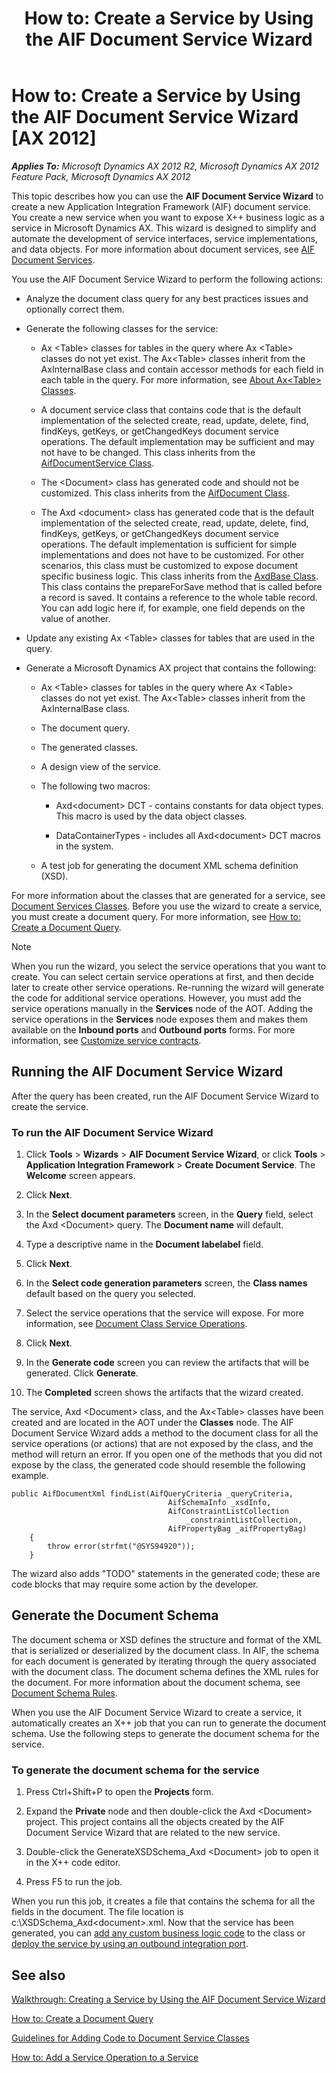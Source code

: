 ﻿---
title: 'How to: Create a Service by Using the AIF Document Service Wizard'
TOCTitle: 'How to: Create a Service by Using the AIF Document Service Wizard'
ms:assetid: 6b4c1fe4-a608-4a39-b415-c6b3b1ea4525
ms:mtpsurl: https://technet.microsoft.com/en-us/library/Aa609947(v=AX.60)
ms:contentKeyID: 35244794
ms.date: 04/17/2013
mtps_version: v=AX.60
---

# How to: Create a Service by Using the AIF Document Service Wizard [AX 2012]


_**Applies To:** Microsoft Dynamics AX 2012 R2, Microsoft Dynamics AX 2012 Feature Pack, Microsoft Dynamics AX 2012_

This topic describes how you can use the **AIF Document Service Wizard** to create a new Application Integration Framework (AIF) document service. You create a new service when you want to expose X++ business logic as a service in Microsoft Dynamics AX. This wizard is designed to simplify and automate the development of service interfaces, service implementations, and data objects. For more information about document services, see [AIF Document Services](aif-document-services.md).

You use the AIF Document Service Wizard to perform the following actions:

  - Analyze the document class query for any best practices issues and optionally correct them.

  - Generate the following classes for the service:
    
      - Ax \<Table\> classes for tables in the query where Ax \<Table\> classes do not yet exist. The Ax\<Table\> classes inherit from the AxInternalBase class and contain accessor methods for each field in each table in the query. For more information, see [About Ax\<Table\> Classes](about-ax-table-classes.md).
    
      - A document service class that contains code that is the default implementation of the selected create, read, update, delete, find, findKeys, getKeys, or getChangedKeys document service operations. The default implementation may be sufficient and may not have to be changed. This class inherits from the [AifDocumentService Class](https://technet.microsoft.com/en-us/library/gg768070\(v=ax.60\)).
    
      - The \<Document\> class has generated code and should not be customized. This class inherits from the [AifDocument Class](https://technet.microsoft.com/en-us/library/gg767438\(v=ax.60\)).
    
      - The Axd \<document\> class has generated code that is the default implementation of the selected create, read, update, delete, find, findKeys, getKeys, or getChangedKeys document service operations. The default implementation is sufficient for simple implementations and does not have to be customized. For other scenarios, this class must be customized to expose document specific business logic. This class inherits from the [AxdBase Class](https://technet.microsoft.com/en-us/library/gg830851\(v=ax.60\)). This class contains the prepareForSave method that is called before a record is saved. It contains a reference to the whole table record. You can add logic here if, for example, one field depends on the value of another.

  - Update any existing Ax \<Table\> classes for tables that are used in the query.

  - Generate a Microsoft Dynamics AX project that contains the following:
    
      - Ax \<Table\> classes for tables in the query where Ax \<Table\> classes do not yet exist. The Ax\<Table\> classes inherit from the AxInternalBase class.
    
      - The document query.
    
      - The generated classes.
    
      - A design view of the service.
    
      - The following two macros:
        
          - Axd\<document\> DCT - contains constants for data object types. This macro is used by the data object classes.
        
          - DataContainerTypes - includes all Axd\<document\> DCT macros in the system.
    
    <!-- end list -->
    
      - A test job for generating the document XML schema definition (XSD).

For more information about the classes that are generated for a service, see [Document Services Classes](document-services-classes.md). Before you use the wizard to create a service, you must create a document query. For more information, see [How to: Create a Document Query](how-to-create-a-document-query.md).


> [!NOTE]
> <P>When you run the wizard, you select the service operations that you want to create. You can select certain service operations at first, and then decide later to create other service operations. Re-running the wizard will generate the code for additional service operations. However, you must add the service operations manually in the <STRONG>Services</STRONG> node of the AOT. Adding the service operations in the <STRONG>Services</STRONG> node exposes them and makes them available on the <STRONG>Inbound ports</STRONG> and <STRONG>Outbound ports</STRONG> forms. For more information, see <A href="customize-service-contracts.md">Customize service contracts</A>.</P>



## Running the AIF Document Service Wizard

After the query has been created, run the AIF Document Service Wizard to create the service.

### To run the AIF Document Service Wizard

1.  Click **Tools** \> **Wizards** \> **AIF Document Service Wizard**, or click **Tools** \> **Application Integration Framework** \> **Create Document Service**. The **Welcome** screen appears.

2.  Click **Next**.

3.  In the **Select document parameters** screen, in the **Query** field, select the Axd \<Document\> query. The **Document name** will default.

4.  Type a descriptive name in the **Document labelabel** field.

5.  Click **Next**.

6.  In the **Select code generation parameters** screen, the **Class names** default based on the query you selected.

7.  Select the service operations that the service will expose. For more information, see [Document Class Service Operations](document-class-service-operations.md).

8.  Click **Next**.

9.  In the **Generate code** screen you can review the artifacts that will be generated. Click **Generate**.

10. The **Completed** screen shows the artifacts that the wizard created.

The service, Axd \<Document\> class, and the Ax\<Table\> classes have been created and are located in the AOT under the **Classes** node. The AIF Document Service Wizard adds a method to the document class for all the service operations (or actions) that are not exposed by the class, and the method will return an error. If you open one of the methods that you did not expose by the class, the generated code should resemble the following example.

```X++
public AifDocumentXml findList(AifQueryCriteria _queryCriteria,
                                   AifSchemaInfo _xsdInfo,
                                   AifConstraintListCollection
                                       _constraintListCollection,
                                   AifPropertyBag _aifPropertyBag)
    {
        throw error(strfmt("@SYS94920"));
    }
```

The wizard also adds "TODO" statements in the generated code; these are code blocks that may require some action by the developer.

## Generate the Document Schema

The document schema or XSD defines the structure and format of the XML that is serialized or deserialized by the document class. In AIF, the schema for each document is generated by iterating through the query associated with the document class. The document schema defines the XML rules for the document. For more information about the document schema, see [Document Schema Rules](document-schema-rules.md).

When you use the AIF Document Service Wizard to create a service, it automatically creates an X++ job that you can run to generate the document schema. Use the following steps to generate the document schema for the service.

### To generate the document schema for the service

1.  Press Ctrl+Shift+P to open the **Projects** form.

2.  Expand the **Private** node and then double-click the Axd \<Document\> project. This project contains all the objects created by the AIF Document Service Wizard that are related to the new service.

3.  Double-click the GenerateXSDSchema\_Axd \<Document\> job to open it in the X++ code editor.

4.  Press F5 to run the job.

When you run this job, it creates a file that contains the schema for all the fields in the document. The file location is c:\\XSDSchema\_Axd\<document\>.xml. Now that the service has been generated, you can [add any custom business logic code](guidelines-for-adding-code-to-document-service-classes.md) to the class or [deploy the service by using an outbound integration port](managing-integration-ports.md).

## See also

[Walkthrough: Creating a Service by Using the AIF Document Service Wizard](walkthrough-creating-a-service-by-using-the-aif-document-service-wizard.md)

[How to: Create a Document Query](how-to-create-a-document-query.md)

[Guidelines for Adding Code to Document Service Classes](guidelines-for-adding-code-to-document-service-classes.md)

[How to: Add a Service Operation to a Service](how-to-add-a-service-operation-to-a-service.md)

